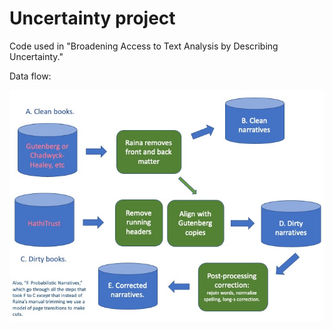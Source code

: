 Uncertainty project
===================

Code used in "Broadening Access to Text Analysis by Describing Uncertainty."

Data flow:

![flowchart showing data cleaning process](flowchart.png)
